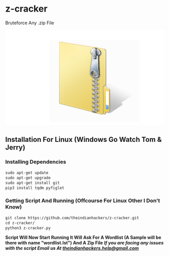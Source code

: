 # z-cracker
Bruteforce Any .zip File
<p align="center">
<img src="zipfile.png" alt="Sorry Preview Image is Not Available">
</p>

## Installation For Linux (Windows Go Watch Tom & Jerry)
### Installing Dependencies
```
sudo apt-get update
sudo apt-get upgrade
sudo apt-get install git
pip3 install tqdm pyfiglet
```

### Getting Script And Running (Offcourse For Linux Other I Don't Know)
```
git clone https://github.com/theindianhackers/z-cracker.git
cd z-cracker/
python3 z-cracker.py
```
**Script Will Now Start Running It Will Ask For A Wordlist (A Sample will be there with name "wordlist.lst") And A Zip File**
***If you are facing any issues with the script Email us At theindianhackers.help@gmail.com***

